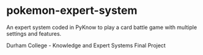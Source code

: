 # pokemon-expert-system

An expert system coded in PyKnow to play a card battle game with multiple settings and features.

Durham College - Knowledge and Expert Systems Final Project

